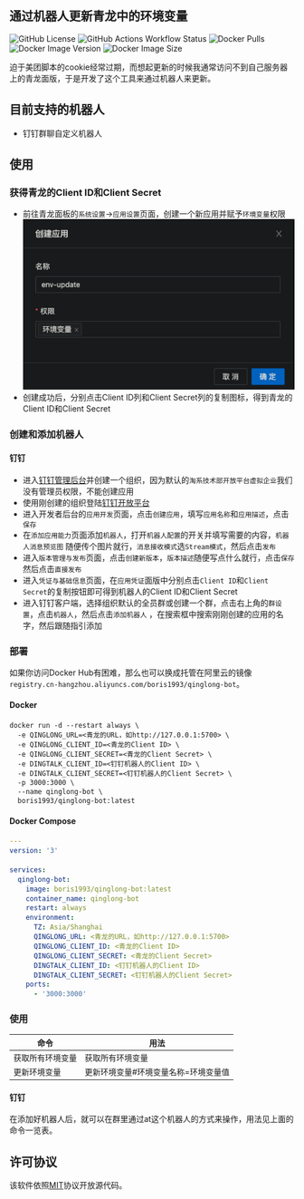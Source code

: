 通过机器人更新青龙中的环境变量
---
![GitHub License](https://img.shields.io/github/license/boris1993/qinglong-bot)
![GitHub Actions Workflow Status](https://img.shields.io/github/actions/workflow/status/boris1993/qinglong-bot/build.yml)
![Docker Pulls](https://img.shields.io/docker/pulls/boris1993/qinglong-bot)
![Docker Image Version](https://img.shields.io/docker/v/boris1993/qinglong-bot)
![Docker Image Size](https://img.shields.io/docker/image-size/boris1993/qinglong-bot)

迫于美团脚本的cookie经常过期，而想起更新的时候我通常访问不到自己服务器上的青龙面版，于是开发了这个工具来通过机器人来更新。

## 目前支持的机器人

- 钉钉群聊自定义机器人

## 使用

### 获得青龙的Client ID和Client Secret

- 前往青龙面板的`系统设置`->`应用设置`页面，创建一个新应用并赋予`环境变量`权限
  ![](/docs/qinglong-create-application.png)
- 创建成功后，分别点击Client ID列和Client Secret列的复制图标，得到青龙的Client ID和Client Secret

### 创建和添加机器人

#### 钉钉

- 进入[钉钉管理后台](https://oa.dingtalk.com/)并创建一个组织，因为默认的`淘系技术部开放平台虚拟企业`我们没有管理员权限，不能创建应用
- 使用刚创建的组织登陆[钉钉开放平台](https://open.dingtalk.com/)
- 进入开发者后台的`应用开发`页面，点击`创建应用`，填写`应用名称`和`应用描述`，点击`保存`
- 在`添加应用能力`页面添加`机器人`，打开`机器人配置`的开关并填写需要的内容，`机器人消息预览图`
  随便传个图片就行，`消息接收模式`选`Stream模式`，然后点击`发布`
- 进入`版本管理与发布`页面，点击`创建新版本`，`版本描述`随便写点什么就行，点击`保存`然后点击`直接发布`
- 进入`凭证与基础信息`页面，在`应用凭证`面版中分别点击`Client ID`和`Client Secret`的复制按钮即可得到机器人的Client
  ID和Client Secret
- 进入钉钉客户端，选择组织默认的全员群或创建一个群，点击右上角的`群设置`，点击`机器人`，然后点击`添加机器人`
  ，在搜索框中搜索刚刚创建的应用的名字，然后跟随指引添加

### 部署

如果你访问Docker
Hub有困难，那么也可以换成托管在阿里云的镜像`registry.cn-hangzhou.aliyuncs.com/boris1993/qinglong-bot`。

#### Docker

```shell
docker run -d --restart always \
  -e QINGLONG_URL=<青龙的URL，如http://127.0.0.1:5700> \
  -e QINGLONG_CLIENT_ID=<青龙的Client ID> \
  -e QINGLONG_CLIENT_SECRET=<青龙的Client Secret> \
  -e DINGTALK_CLIENT_ID=<钉钉机器人的Client ID> \
  -e DINGTALK_CLIENT_SECRET=<钉钉机器人的Client Secret> \
  -p 3000:3000 \
  --name qinglong-bot \
  boris1993/qinglong-bot:latest
```

#### Docker Compose

```yaml
---
version: '3'

services:
  qinglong-bot:
    image: boris1993/qinglong-bot:latest
    container_name: qinglong-bot
    restart: always
    environment:
      TZ: Asia/Shanghai
      QINGLONG_URL: <青龙的URL，如http://127.0.0.1:5700>
      QINGLONG_CLIENT_ID: <青龙的Client ID>
      QINGLONG_CLIENT_SECRET: <青龙的Client Secret>
      DINGTALK_CLIENT_ID: <钉钉机器人的Client ID>
      DINGTALK_CLIENT_SECRET: <钉钉机器人的Client Secret>
    ports:
      - '3000:3000'
```

### 使用

| 命令       | 用法                  |
|----------|---------------------|
| 获取所有环境变量 | 获取所有环境变量            |
| 更新环境变量   | 更新环境变量#环境变量名称=环境变量值 |

#### 钉钉

在添加好机器人后，就可以在群里通过at这个机器人的方式来操作，用法见上面的命令一览表。

## 许可协议

该软件依照[MIT](LICENSE)协议开放源代码。
